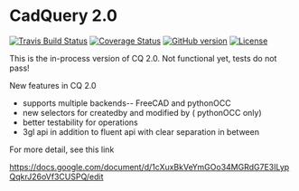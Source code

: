 CadQuery 2.0
========================================

[![Travis Build Status](https://travis-ci.org/dcowden/cadquery.svg?branch=2_0_branch)](https://travis-ci.org/dcowden/cadquery)
[![Coverage Status](https://coveralls.io/repos/dcowden/cadquery/badge.svg)](https://coveralls.io/r/dcowden/cadquery)
[![GitHub version](https://badge.fury.io/gh/dcowden%2Fcadquery.svg)](https://github.com/dcowden/cadquery/releases/tag/v0.3.0)
[![License](https://img.shields.io/badge/license-Apache2-blue.svg)](https://github.com/dcowden/cadquery/blob/master/LICENSE)

This is the in-process version of CQ 2.0.  Not functional yet, tests do not pass!

New features in CQ 2.0
   * supports multiple backends-- FreeCAD and pythonOCC
   * new selectors for createdby and modified by ( pythonOCC only)
   * better testability for operations
   * 3gl api in addition to fluent api with clear separation in between
   
For more detail, see this link

https://docs.google.com/document/d/1cXuxBkVeYmGOo34MGRdG7E3ILypQqkrJ26oVf3CUSPQ/edit
